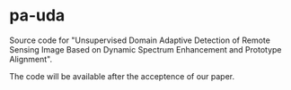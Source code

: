 # pa-uda
Source code for "Unsupervised Domain Adaptive Detection of Remote Sensing Image Based on Dynamic Spectrum Enhancement and Prototype Alignment".

The code will be available after the acceptence of our paper.


